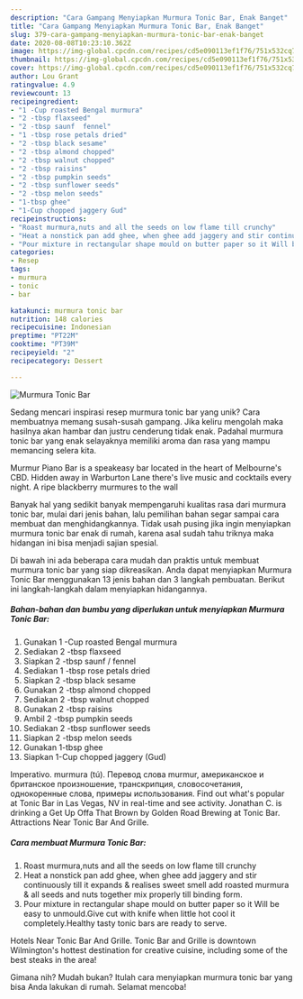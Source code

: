 ```yaml
---
description: "Cara Gampang Menyiapkan Murmura Tonic Bar, Enak Banget"
title: "Cara Gampang Menyiapkan Murmura Tonic Bar, Enak Banget"
slug: 379-cara-gampang-menyiapkan-murmura-tonic-bar-enak-banget
date: 2020-08-08T10:23:10.362Z
image: https://img-global.cpcdn.com/recipes/cd5e090113ef1f76/751x532cq70/murmura-tonic-bar-recipe-main-photo.jpg
thumbnail: https://img-global.cpcdn.com/recipes/cd5e090113ef1f76/751x532cq70/murmura-tonic-bar-recipe-main-photo.jpg
cover: https://img-global.cpcdn.com/recipes/cd5e090113ef1f76/751x532cq70/murmura-tonic-bar-recipe-main-photo.jpg
author: Lou Grant
ratingvalue: 4.9
reviewcount: 13
recipeingredient:
- "1 -Cup roasted Bengal murmura"
- "2 -tbsp flaxseed"
- "2 -tbsp saunf  fennel"
- "1 -tbsp rose petals dried"
- "2 -tbsp black sesame"
- "2 -tbsp almond chopped"
- "2 -tbsp walnut chopped"
- "2 -tbsp raisins"
- "2 -tbsp pumpkin seeds"
- "2 -tbsp sunflower seeds"
- "2 -tbsp melon seeds"
- "1-tbsp ghee"
- "1-Cup chopped jaggery Gud"
recipeinstructions:
- "Roast murmura,nuts and all the seeds on low flame till crunchy"
- "Heat a nonstick pan add ghee, when ghee add jaggery and stir continuously till it expands &amp; realises sweet smell add roasted murmura &amp; all seeds and nuts together mix properly till binding form."
- "Pour mixture in rectangular shape mould on butter paper so it Will be easy to unmould.Give cut with knife when little hot cool it completely.Healthy tasty tonic bars are ready to serve."
categories:
- Resep
tags:
- murmura
- tonic
- bar

katakunci: murmura tonic bar 
nutrition: 148 calories
recipecuisine: Indonesian
preptime: "PT22M"
cooktime: "PT39M"
recipeyield: "2"
recipecategory: Dessert

---
```



![Murmura Tonic Bar](https://img-global.cpcdn.com/recipes/cd5e090113ef1f76/751x532cq70/murmura-tonic-bar-recipe-main-photo.jpg)

Sedang mencari inspirasi resep murmura tonic bar yang unik? Cara membuatnya memang susah-susah gampang. Jika keliru mengolah maka hasilnya akan hambar dan justru cenderung tidak enak. Padahal murmura tonic bar yang enak selayaknya memiliki aroma dan rasa yang mampu memancing selera kita.

Murmur Piano Bar is a speakeasy bar located in the heart of Melbourne&#39;s CBD. Hidden away in Warburton Lane there&#39;s live music and cocktails every night. A ripe blackberry murmures to the wall

Banyak hal yang sedikit banyak mempengaruhi kualitas rasa dari murmura tonic bar, mulai dari jenis bahan, lalu pemilihan bahan segar sampai cara membuat dan menghidangkannya. Tidak usah pusing jika ingin menyiapkan murmura tonic bar enak di rumah, karena asal sudah tahu triknya maka hidangan ini bisa menjadi sajian spesial.


Di bawah ini ada beberapa cara mudah dan praktis untuk membuat murmura tonic bar yang siap dikreasikan. Anda dapat menyiapkan Murmura Tonic Bar menggunakan 13 jenis bahan dan 3 langkah pembuatan. Berikut ini langkah-langkah dalam menyiapkan hidangannya.

<!--inarticleads1-->

##### Bahan-bahan dan bumbu yang diperlukan untuk menyiapkan Murmura Tonic Bar:

1. Gunakan 1 -Cup roasted Bengal murmura
1. Sediakan 2 -tbsp flaxseed
1. Siapkan 2 -tbsp saunf / fennel
1. Sediakan 1 -tbsp rose petals dried
1. Siapkan 2 -tbsp black sesame
1. Gunakan 2 -tbsp almond chopped
1. Sediakan 2 -tbsp walnut chopped
1. Gunakan 2 -tbsp raisins
1. Ambil 2 -tbsp pumpkin seeds
1. Sediakan 2 -tbsp sunflower seeds
1. Siapkan 2 -tbsp melon seeds
1. Gunakan 1-tbsp ghee
1. Siapkan 1-Cup chopped jaggery (Gud)


Imperativo. murmura (tú). Перевод слова murmur, американское и британское произношение, транскрипция, словосочетания, однокоренные слова, примеры использования. Find out what&#39;s popular at Tonic Bar in Las Vegas, NV in real-time and see activity. Jonathan C. is drinking a Get Up Offa That Brown by Golden Road Brewing at Tonic Bar. Attractions Near Tonic Bar And Grille. 

<!--inarticleads2-->

##### Cara membuat Murmura Tonic Bar:

1. Roast murmura,nuts and all the seeds on low flame till crunchy
1. Heat a nonstick pan add ghee, when ghee add jaggery and stir continuously till it expands &amp; realises sweet smell add roasted murmura &amp; all seeds and nuts together mix properly till binding form.
1. Pour mixture in rectangular shape mould on butter paper so it Will be easy to unmould.Give cut with knife when little hot cool it completely.Healthy tasty tonic bars are ready to serve.


Hotels Near Tonic Bar And Grille. Tonic Bar and Grille is downtown Wilmington&#39;s hottest destination for creative cuisine, including some of the best steaks in the area! 

Gimana nih? Mudah bukan? Itulah cara menyiapkan murmura tonic bar yang bisa Anda lakukan di rumah. Selamat mencoba!
